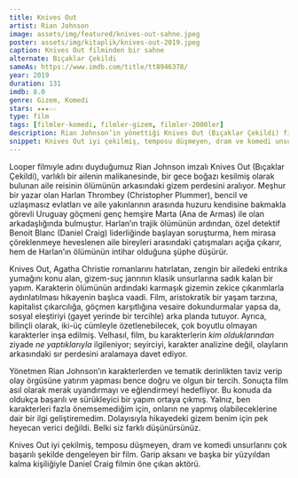 ```yaml
---
title: Knives Out
artist: Rian Johnson
image: assets/img/featured/knives-out-sahne.jpeg
poster: assets/img/kitaplik/knives-out-2019.jpeg
caption: Knives Out filminden bir sahne
alternate: Bıçaklar Çekildi
sameAs: https://www.imdb.com/title/tt8946378/
year: 2019
duration: 131
imdb: 8.0
genre: Gizem, Komedi
stars: ★★★☆☆
type: film
tags: [filmler-komedi, filmler-gizem, filmler-2000ler]
description: Rian Johnson’in yönettiği Knives Out (Bıçaklar Çekildi) filminin eleştirisi.
snippet: Knives Out iyi çekilmiş, temposu düşmeyen, dram ve komedi unsurlarını çok başarılı şekilde dengeleyen bir film.
--- 
```


Looper filmıyle adını duyduğumuz Rian Johnson imzalı Knives Out (Bıçaklar Çekildi), varlıklı bir ailenin malikanesinde, bir gece boğazı kesilmiş olarak bulunan aile reisinin ölümünün arkasındaki gizem perdesini aralıyor. Meşhur bir yazar olan Harlan Thrombey (Christopher Plummer), bencil ve uzlaşmasız evlatları ve aile yakınlarının arasında huzuru kendisine bakmakla görevli Uruguay göçmeni genç hemşire Marta (Ana de Armas) ile olan arkadaşlığında bulmuştur. Harlan’ın trajik ölümünün ardından, özel detektif Benoit Blanc (Daniel Craig) liderliğinde başlayan soruşturma, hem mirasa çöreklenmeye heveslenen aile bireyleri arasındaki çatışmaları açığa çıkarır, hem de Harlan’ın ölümünün intihar olduğuna şüphe düşürür. 

Knives Out, Agatha Christie romanlarını hatırlatan, zengin bir ailedeki entrika yumağını konu alan, gizem-suç janrının klasik unsurlarına sadık kalan bir yapım. Karakterin ölümünün ardındaki karmaşık gizemin zekice çıkarımlarla aydınlatılması hikayenin başlıca vaadi. Film, aristokratik bir yaşam tarzına, kapitalist çıkarcılığa, göçmen karşıtlığına vesaire dokundurmalar yapsa da, sosyal eleştiriyi (gayet yerinde bir tercihle) arka planda tutuyor. Ayrıca, bilinçli olarak, iki-üç cümleyle özetlenebilecek, çok boyutlu olmayan karakterler inşa edilmiş. Velhasıl, film, bu karakterlerin _kim olduklarından_ ziyade _ne yaptıklarıyla_ ilgileniyor; seyirciyi, karakter analizine değil, olayların arkasındaki sır perdesini aralamaya davet ediyor. 

Yönetmen Rian Johnson’ın karakterlerden ve tematik derinlikten taviz verip olay örgüsüne yatırım yapması bence doğru ve olgun bir tercih. Sonuçta film asıl olarak merak uyandırmayı ve eğlendirmeyi hedefliyor. Bu konuda da oldukça başarılı ve sürükleyici bir yapım ortaya çıkmış. Yalnız, ben karakterleri fazla önemsemediğim için, onların ne yapmış olabileceklerine dair bir ilgi geliştiremedim. Dolayısıyla hikayedeki gizem benim için pek heyecan verici değildi. Belki siz farklı düşünürsünüz. 

Knives Out iyi çekilmiş, temposu düşmeyen, dram ve komedi unsurlarını çok başarılı şekilde dengeleyen bir film. Garip aksanı ve başka bir yüzyıldan kalma kişiliğiyle Daniel Craig filmin öne çıkan aktörü. 




